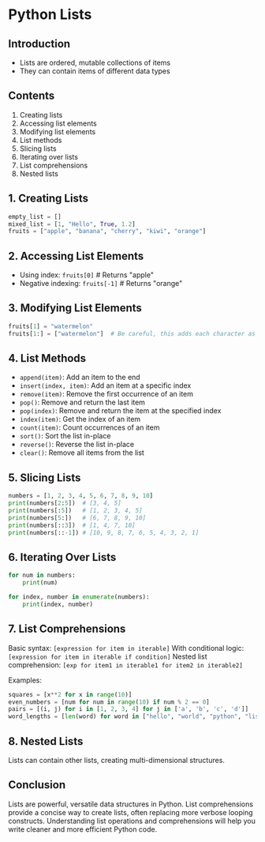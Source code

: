 # Python Lists

## Introduction
- Lists are ordered, mutable collections of items
- They can contain items of different data types

## Contents
1. Creating lists
2. Accessing list elements
3. Modifying list elements
4. List methods
5. Slicing lists
6. Iterating over lists
7. List comprehensions
8. Nested lists

## 1. Creating Lists
```python
empty_list = []
mixed_list = [1, "Hello", True, 1.2]
fruits = ["apple", "banana", "cherry", "kiwi", "orange"]
```

## 2. Accessing List Elements
- Using index: `fruits[0]`  # Returns "apple"
- Negative indexing: `fruits[-1]`  # Returns "orange"

## 3. Modifying List Elements
```python
fruits[1] = "watermelon"
fruits[1:] = ["watermelon"]  # Be careful, this adds each character as an item
```

## 4. List Methods
- `append(item)`: Add an item to the end
- `insert(index, item)`: Add an item at a specific index
- `remove(item)`: Remove the first occurrence of an item
- `pop()`: Remove and return the last item
- `pop(index)`: Remove and return the item at the specified index
- `index(item)`: Get the index of an item
- `count(item)`: Count occurrences of an item
- `sort()`: Sort the list in-place
- `reverse()`: Reverse the list in-place
- `clear()`: Remove all items from the list

## 5. Slicing Lists
```python
numbers = [1, 2, 3, 4, 5, 6, 7, 8, 9, 10]
print(numbers[2:5])  # [3, 4, 5]
print(numbers[:5])   # [1, 2, 3, 4, 5]
print(numbers[5:])   # [6, 7, 8, 9, 10]
print(numbers[::3])  # [1, 4, 7, 10]
print(numbers[::-1]) # [10, 9, 8, 7, 6, 5, 4, 3, 2, 1]
```

## 6. Iterating Over Lists
```python
for num in numbers:
    print(num)

for index, number in enumerate(numbers):
    print(index, number)
```

## 7. List Comprehensions
Basic syntax: `[expression for item in iterable]`
With conditional logic: `[expression for item in iterable if condition]`
Nested list comprehension: `[exp for item1 in iterable1 for item2 in iterable2]`

Examples:
```python
squares = [x**2 for x in range(10)]
even_numbers = [num for num in range(10) if num % 2 == 0]
pairs = [(i, j) for i in [1, 2, 3, 4] for j in ['a', 'b', 'c', 'd']]
word_lengths = [len(word) for word in ["hello", "world", "python", "list", "comprehension"]]
```

## 8. Nested Lists
Lists can contain other lists, creating multi-dimensional structures.

## Conclusion
Lists are powerful, versatile data structures in Python. List comprehensions provide a concise way to create lists, often replacing more verbose looping constructs. Understanding list operations and comprehensions will help you write cleaner and more efficient Python code.